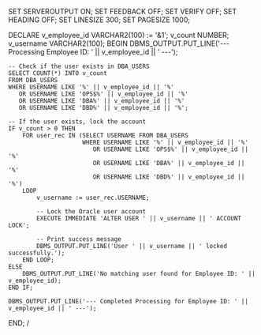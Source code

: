 SET SERVEROUTPUT ON;
SET FEEDBACK OFF;
SET VERIFY OFF;
SET HEADING OFF;
SET LINESIZE 300;
SET PAGESIZE 1000;

DECLARE
    v_employee_id VARCHAR2(100) := '&1';
    v_count NUMBER;
    v_username VARCHAR2(100);
BEGIN
    DBMS_OUTPUT.PUT_LINE('--- Processing Employee ID: ' || v_employee_id || ' ---');

    -- Check if the user exists in DBA_USERS
    SELECT COUNT(*) INTO v_count 
    FROM DBA_USERS 
    WHERE USERNAME LIKE '%' || v_employee_id || '%'
       OR USERNAME LIKE 'OPS$%' || v_employee_id || '%'
       OR USERNAME LIKE 'DBA%' || v_employee_id || '%'
       OR USERNAME LIKE 'DBD%' || v_employee_id || '%';

    -- If the user exists, lock the account
    IF v_count > 0 THEN
        FOR user_rec IN (SELECT USERNAME FROM DBA_USERS 
                         WHERE USERNAME LIKE '%' || v_employee_id || '%'
                            OR USERNAME LIKE 'OPS$%' || v_employee_id || '%'
                            OR USERNAME LIKE 'DBA%' || v_employee_id || '%'
                            OR USERNAME LIKE 'DBD%' || v_employee_id || '%') 
        LOOP
            v_username := user_rec.USERNAME;

            -- Lock the Oracle user account
            EXECUTE IMMEDIATE 'ALTER USER ' || v_username || ' ACCOUNT LOCK';

            -- Print success message
            DBMS_OUTPUT.PUT_LINE('User ' || v_username || ' locked successfully.');
        END LOOP;
    ELSE
        DBMS_OUTPUT.PUT_LINE('No matching user found for Employee ID: ' || v_employee_id);
    END IF;

    DBMS_OUTPUT.PUT_LINE('--- Completed Processing for Employee ID: ' || v_employee_id || ' ---');
END;
/
